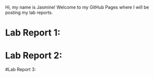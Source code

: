 Hi, my name is Jasmine! Welcome to my GitHub Pages where I will be posting my lab reports.

# Lab Report 1:

# Lab Report 2:

#Lab Report 3:

